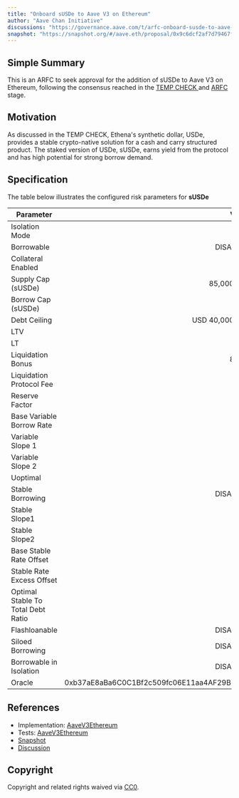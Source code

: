 ```yaml
---
title: "Onboard sUSDe to Aave V3 on Ethereum"
author: "Aave Chan Initiative"
discussions: "https://governance.aave.com/t/arfc-onboard-susde-to-aave-v3-on-ethereum/17191"
snapshot: "https://snapshot.org/#/aave.eth/proposal/0x9c6dcf2af7d79467f34e52b505c25d5e4c89af77f00396307d42fc4816797cd9"
---
```


## Simple Summary

This is an ARFC to seek approval for the addition of sUSDe to Aave V3 on Ethereum, following the consensus reached in the [TEMP CHECK ](https://snapshot.org/#/aave.eth/proposal/0x3263dbee34f5afe513a1a6c5bcd5207684cee03473e1b3d7616993dbd87ab881) and [ARFC](https://snapshot.org/#/aave.eth/proposal/0x9c6dcf2af7d79467f34e52b505c25d5e4c89af77f00396307d42fc4816797cd9) stage.

## Motivation

As discussed in the TEMP CHECK, Ethena's synthetic dollar, USDe, provides a stable crypto-native solution for a cash and carry structured product. The staked version of USDe, sUSDe, earns yield from the protocol and has high potential for strong borrow demand.

## Specification

The table below illustrates the configured risk parameters for **sUSDe**

| Parameter                          |                                      Value |
| ---------------------------------- | -----------------------------------------: |
| Isolation Mode                     |                                       true |
| Borrowable                         |                                   DISABLED |
| Collateral Enabled                 |                                       true |
| Supply Cap (sUSDe)                 |                                 85,000,000 |
| Borrow Cap (sUSDe)                 |                                          0 |
| Debt Ceiling                       |                             USD 40,000,000 |
| LTV                                |                                       72 % |
| LT                                 |                                       75 % |
| Liquidation Bonus                  |                                      8.5 % |
| Liquidation Protocol Fee           |                                       10 % |
| Reserve Factor                     |                                       20 % |
| Base Variable Borrow Rate          |                                        0 % |
| Variable Slope 1                   |                                        0 % |
| Variable Slope 2                   |                                        0 % |
| Uoptimal                           |                                       90 % |
| Stable Borrowing                   |                                   DISABLED |
| Stable Slope1                      |                                        0 % |
| Stable Slope2                      |                                        0 % |
| Base Stable Rate Offset            |                                        0 % |
| Stable Rate Excess Offset          |                                        0 % |
| Optimal Stable To Total Debt Ratio |                                        0 % |
| Flashloanable                      |                                   DISABLED |
| Siloed Borrowing                   |                                   DISABLED |
| Borrowable in Isolation            |                                   DISABLED |
| Oracle                             | 0xb37aE8aBa6C0C1Bf2c509fc06E11aa4AF29B665A |

## References

- Implementation: [AaveV3Ethereum](https://github.com/bgd-labs/aave-proposals-v3/blob/main/src/20240621_AaveV3Ethereum_OnboardSUSDeToAaveV3OnEthereum/AaveV3Ethereum_OnboardSUSDeToAaveV3OnEthereum_20240621.sol)
- Tests: [AaveV3Ethereum](https://github.com/bgd-labs/aave-proposals-v3/blob/main/src/20240621_AaveV3Ethereum_OnboardSUSDeToAaveV3OnEthereum/AaveV3Ethereum_OnboardSUSDeToAaveV3OnEthereum_20240621.t.sol)
- [Snapshot](https://snapshot.org/#/aave.eth/proposal/0x9c6dcf2af7d79467f34e52b505c25d5e4c89af77f00396307d42fc4816797cd9)
- [Discussion](https://governance.aave.com/t/arfc-onboard-susde-to-aave-v3-on-ethereum/17191)

## Copyright

Copyright and related rights waived via [CC0](https://creativecommons.org/publicdomain/zero/1.0/).
